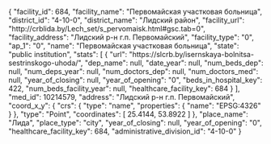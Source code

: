 {
    "facility_id": 684,
    "facility_name": "Первомайская участковая больница",
    "district_id": "4-10-0",
    "district_name": "Лидский район",
    "facility_url": "http:\/\/crblida.by\/Lech_set\/s_pervomaisk.html#gsc.tab=0",
    "facility_address": "Лидский р-н г.п. Первомайский",
    "facility_type": "0",
    "ap_1": "0",
    "name": "Первомайская участковая больница",
    "state": "public institution",
    "stats": [
        {
            "url": "https:\/\/slcrb.by\/isernskaya-bolnitsa-sestrinskogo-uhoda\/",
            "dep_name": null,
            "date_year": null,
            "num_beds_dep": null,
            "num_deps_year": null,
            "num_doctors_dep": null,
            "num_doctors_med": null,
            "year_of_closing": null,
            "year_of_opening": "0",
            "beds_in_hospital_key": 422,
            "num_beds_facility_year": null,
            "healthcare_facility_key": 684
        }
    ],
    "med_id": 10214579,
    "address": "Лидский р-н г.п. Первомайский",
    "coord_x_y": {
        "crs": {
            "type": "name",
            "properties": {
                "name": "EPSG:4326"
            }
        },
        "type": "Point",
        "coordinates": [
            25.4144,
            53.8922
        ]
    },
    "place_name": "Лида",
    "place_type": "city",
    "year_of_closing": null,
    "year_of_opening": "0",
    "healthcare_facility_key": 684,
    "administrative_division_id": "4-10-0"
}